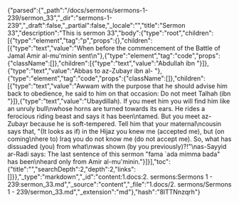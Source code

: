 {"parsed":{"_path":"/docs/sermons/sermons-1-239/sermon_33","_dir":"sermons-1-239","_draft":false,"_partial":false,"_locale":"","title":"Sermon 33","description":"This is sermon 33","body":{"type":"root","children":[{"type":"element","tag":"p","props":{},"children":[{"type":"text","value":"When before the commencement of the Battle of Jamal Amir al-mu'minin sent\n"},{"type":"element","tag":"code","props":{"className":[]},"children":[{"type":"text","value":"Abdullah ibn "}]},{"type":"text","value":"Abbas to az-Zubayr ibn al- "},{"type":"element","tag":"code","props":{"className":[]},"children":[{"type":"text","value":"Awwam with the purpose that he should advise him back to obedience, he said to him on that occasion: Do not meet Talhah (ibn "}]},{"type":"text","value":"Ubaydillah). If you meet him you will find him like an unruly bull\nwhose horns are turned towards its ears. He rides a ferocious riding beast and says it has been\ntamed. But you meet az-Zubayr because he is soft-tempered. Tell him that your maternal\ncousin says that, \"(It looks as if) in the Hijaz you knew me (accepted me), but (on coming\nhere to) Iraq you do not know me (do not accept me). So, what has dissuaded (you) from what\nwas shown (by you previously)?!\"\nas-Sayyid ar-Radi says: The last sentence of this sermon \"fama `ada mimma bada\" has been\nheard only from Amir al-mu'minin."}]}],"toc":{"title":"","searchDepth":2,"depth":2,"links":[]}},"_type":"markdown","_id":"content:1.docs:2. sermons:Sermons 1 - 239:sermon_33.md","_source":"content","_file":"1.docs/2. sermons/Sermons 1 - 239/sermon_33.md","_extension":"md"},"hash":"8lTTNnzqrh"}